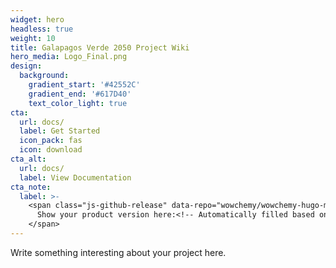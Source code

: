 ```yaml
---
widget: hero
headless: true
weight: 10
title: Galapagos Verde 2050 Project Wiki
hero_media: Logo_Final.png
design:
  background:
    gradient_start: '#42552C'
    gradient_end: '#617D40'
    text_color_light: true
cta:
  url: docs/
  label: Get Started
  icon_pack: fas
  icon: download
cta_alt:
  url: docs/
  label: View Documentation
cta_note:
  label: >-
    <span class="js-github-release" data-repo="wowchemy/wowchemy-hugo-modules">
      Show your product version here:<!-- Automatically filled based on data-repo value -->
    </span>
---
```


Write something interesting about your project here.


